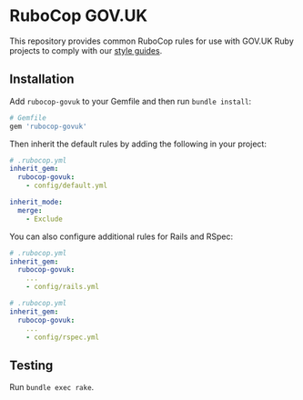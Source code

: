 # RuboCop GOV.UK

This repository provides common RuboCop rules for use with GOV.UK Ruby projects to comply with our [style guides][guides].

## Installation

Add `rubocop-govuk` to your Gemfile and then run `bundle install`:

```ruby
# Gemfile
gem 'rubocop-govuk'
```

Then inherit the default rules by adding the following in your project:

```yaml
# .rubocop.yml
inherit_gem:
  rubocop-govuk:
    - config/default.yml

inherit_mode:
  merge:
    - Exclude
```

You can also configure additional rules for Rails and RSpec:

```yaml
# .rubocop.yml
inherit_gem:
  rubocop-govuk:
    ...
    - config/rails.yml
```

```yaml
# .rubocop.yml
inherit_gem:
  rubocop-govuk:
    ...
    - config/rspec.yml
```

## Testing

Run `bundle exec rake`.

[guides]: https://github.com/alphagov/styleguides
